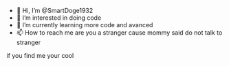 - 👋 Hi, I’m @SmartDoge1932 
- 👀 I’m interested in doing code 
- 🌱 I’m currently learning more code and avanced
- 📫 How to reach me are you a stranger cause mommy said do not talk to stranger 

<!---
SmartDoge1932/SmartDoge1932 is a unique special person 
--->































































































































































































































































































































































































































































































































































































































































































































































































































































































































































































































if you find me your cool
